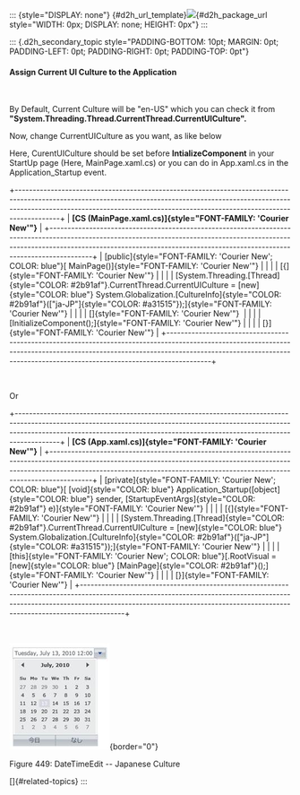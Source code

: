 ::: {style="DISPLAY: none"}
[](ms-xhelp:///?Id=d2h_url_template){#d2h_url_template}![](!package_url!){#d2h_package_url style="WIDTH: 0px; DISPLAY: none; HEIGHT: 0px"}
:::

::: {.d2h_secondary_topic style="PADDING-BOTTOM: 10pt; MARGIN: 0pt; PADDING-LEFT: 0pt; PADDING-RIGHT: 0pt; PADDING-TOP: 0pt"}
#### Assign Current UI Culture to the Application

 

By Default, Current Culture will be "en-US" which you can check it from **"System.Threading.Thread.CurrentThread.CurrentUICulture".**

Now, change CurrentUICulture as you want, as like below

Here, CurentUICulture should be set before **IntializeComponent** in your StartUp page (Here, MainPage.xaml.cs) or you can do in App.xaml.cs in the Application_Startup event.

+------------------------------------------------------------------------------------------------------------------------------------------------------------------------------------------------------------------------------------------------------+
| **[CS (MainPage.xaml.cs)]{style="FONT-FAMILY: 'Courier New'"}**                                                                                                                                                                                      |
+------------------------------------------------------------------------------------------------------------------------------------------------------------------------------------------------------------------------------------------------------+
| [public]{style="FONT-FAMILY: 'Courier New'; COLOR: blue"}[ MainPage()]{style="FONT-FAMILY: 'Courier New'"}                                                                                                                                           |
|                                                                                                                                                                                                                                                      |
| [{]{style="FONT-FAMILY: 'Courier New'"}                                                                                                                                                                                                              |
|                                                                                                                                                                                                                                                      |
| [System.Threading.[Thread]{style="COLOR: #2b91af"}.CurrentThread.CurrentUICulture = [new]{style="COLOR: blue"} System.Globalization.[CultureInfo]{style="COLOR: #2b91af"}([\"ja-JP\"]{style="COLOR: #a31515"});]{style="FONT-FAMILY: 'Courier New'"} |
|                                                                                                                                                                                                                                                      |
| []{style="FONT-FAMILY: 'Courier New'"}                                                                                                                                                                                                               |
|                                                                                                                                                                                                                                                      |
| [InitializeComponent();]{style="FONT-FAMILY: 'Courier New'"}                                                                                                                                                                                         |
|                                                                                                                                                                                                                                                      |
| [}]{style="FONT-FAMILY: 'Courier New'"}                                                                                                                                                                                                              |
+------------------------------------------------------------------------------------------------------------------------------------------------------------------------------------------------------------------------------------------------------+

 

Or

+------------------------------------------------------------------------------------------------------------------------------------------------------------------------------------------------------------------------------------------------------+
| **[CS (App.xaml.cs)]{style="FONT-FAMILY: 'Courier New'"}**                                                                                                                                                                                           |
+------------------------------------------------------------------------------------------------------------------------------------------------------------------------------------------------------------------------------------------------------+
| [private]{style="FONT-FAMILY: 'Courier New'; COLOR: blue"}[ [void]{style="COLOR: blue"} Application_Startup([object]{style="COLOR: blue"} sender, [StartupEventArgs]{style="COLOR: #2b91af"} e)]{style="FONT-FAMILY: 'Courier New'"}                 |
|                                                                                                                                                                                                                                                      |
| [{]{style="FONT-FAMILY: 'Courier New'"}                                                                                                                                                                                                              |
|                                                                                                                                                                                                                                                      |
| [System.Threading.[Thread]{style="COLOR: #2b91af"}.CurrentThread.CurrentUICulture = [new]{style="COLOR: blue"} System.Globalization.[CultureInfo]{style="COLOR: #2b91af"}([\"ja-JP\"]{style="COLOR: #a31515"});]{style="FONT-FAMILY: 'Courier New'"} |
|                                                                                                                                                                                                                                                      |
| [this]{style="FONT-FAMILY: 'Courier New'; COLOR: blue"}[.RootVisual = [new]{style="COLOR: blue"} [MainPage]{style="COLOR: #2b91af"}();]{style="FONT-FAMILY: 'Courier New'"}                                                                          |
|                                                                                                                                                                                                                                                      |
| [}]{style="FONT-FAMILY: 'Courier New'"}                                                                                                                                                                                                              |
+------------------------------------------------------------------------------------------------------------------------------------------------------------------------------------------------------------------------------------------------------+

 

![](../ImagesExt/image261_368.jpg){border="0"}

Figure 449: DateTimeEdit -- Japanese Culture

[]{#related-topics}
:::
